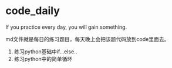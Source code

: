 # code_daily
If you practice every day, you will gain something.

md文件就是每日的练习题目，每天晚上会把该题代码放到code里面去。

1. 练习python基础中if...else..
2. 练习python中的简单循环